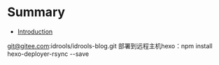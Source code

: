 # Summary

* [Introduction](README.md)

git@gitee.com:idrools/idrools-blog.git
部署到远程主机hexo：npm install hexo-deployer-rsync --save
